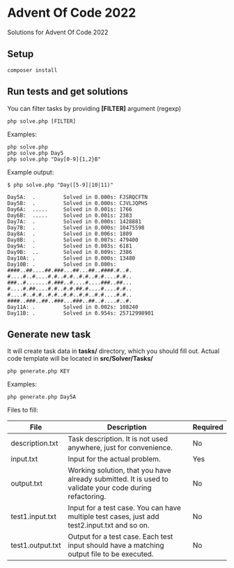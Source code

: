 # Advent Of Code 2022
Solutions for Advent Of Code 2022

## Setup
```shell
composer install
```

## Run tests and get solutions
You can filter tasks by providing **[FILTER]** argument (regexp)
```shell
php solve.php [FILTER]
```

Examples:
```shell
php solve.php
php solve.php Day5
php solve.php "Day[0-9]{1,2}B"
```

Example output:
```
$ php solve.php "Day([5-9]|10|11)"

Day5A:	.         Solved in 0.000s: FJSRQCFTN
Day5B:	.         Solved in 0.000s: CJVLJQPHS
Day6A:	.....     Solved in 0.001s: 1766
Day6B:	.....     Solved in 0.001s: 2383
Day7A:	.         Solved in 0.000s: 1428881
Day7B:	.         Solved in 0.000s: 10475598
Day8A:	.         Solved in 0.006s: 1809
Day8B:	.         Solved in 0.007s: 479400
Day9A:	.         Solved in 0.003s: 6181
Day9B:	..        Solved in 0.009s: 2386
Day10A:	.         Solved in 0.000s: 13480
Day10B:	.         Solved in 0.000s:
####..##....##.###...##...##..####.#..#.
#....#..#....#.#..#.#..#.#..#.#....#.#..
###..#.......#.###..#....#....###..##...
#....#.##....#.#..#.#.##.#....#....#.#..
#....#..#.#..#.#..#.#..#.#..#.#....#.#..
####..###..##..###...###..##..#....#..#.
Day11A:	.         Solved in 0.002s: 108240
Day11B:	.         Solved in 0.954s: 25712998901
```

## Generate new task
It will create task data in **tasks/** directory, which you should fill out. Actual code template will be located in **src/Solver/Tasks/**


```shell
php generate.php KEY
```

Examples:
```shell
php generate.php Day5A
```

Files to fill:

| File             | Description                                                                                             | Required |
|------------------|---------------------------------------------------------------------------------------------------------|----------|
| description.txt  | Task description. It is not used anywhere, just for convenience.                                        | No       |
| input.txt        | Input for the actual problem.                                                                           | Yes      |
| output.txt       | Working solution, that you have already submitted. It is used to validate your code during refactoring. | No       |
| test1.input.txt  | Input for a test case. You can have multiple test cases, just add test2.input.txt and so on.            | No       |
| test1.output.txt | Output for a test case. Each test input should have a matching output file to be executed.              | No       |
